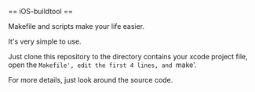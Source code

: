 == iOS-buildtool ==

Makefile and scripts make your life easier.

It's very simple to use.

Just clone this repository to the directory contains your xcode project file, open the `Makefile', edit the first 4 lines, and `make'.

For more details, just look around the source code.
